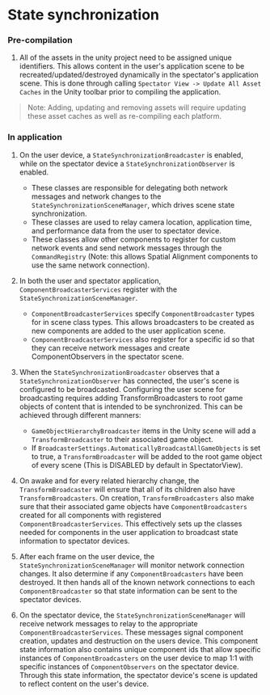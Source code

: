 # State synchronization

### Pre-compilation
1) All of the assets in the unity project need to be assigned unique identifiers. This allows content in the user's application scene to be recreated/updated/destroyed dynamically in the spectator's application scene. This is done through calling `Spectator View -> Update All Asset Caches` in the Unity toolbar prior to compiling the application.

> Note: Adding, updating and removing assets will require updating these asset caches as well as re-compiling each platform.

### In application
1) On the user device, a `StateSynchronizationBroadcaster` is enabled, while on the spectator device a 
`StateSynchronizationObserver` is enabled.
    * These classes are responsible for delegating both network messages and network changes to the `StateSynchronizationSceneManager`, which drives scene state synchronization.
    * These classes are used to relay camera location, application time, and performance data from the user to spectator device.
    * These classes allow other components to register for custom network events and send network messages through the `CommandRegistry` (Note: this allows Spatial Alignment components to use the same network connection).


2) In both the user and spectator application, `ComponentBroadcasterServices` register with the `StateSynchronizationSceneManager`.
      * `ComponentBroadcasterServices` specify `ComponentBroadcaster` types for in scene class types. This allows broadcasters to be created as new components are added to the user application scene.
      * `ComponentBroadcasterServices` also register for a specific id so that they can receive network messages and create ComponentObservers in the spectator scene.


3) When the `StateSynchronizationBroadcaster` observes that a `StateSynchronizationObserver`
 has connected, the user's scene is configured to be broadcasted. Configuring the user scene for broadcasting requires adding TransformBroadcasters to root game objects of content that is intended to be synchronized. This can be achieved through different manners:
      * `GameObjectHierarchyBroadcaster` items in the Unity scene will add a `TransformBroadcaster` to their associated game object.
      * If `BroadcasterSettings.AutomaticallyBroadcastAllGameObjects` is set to true, a `TransformBroadcaster` will be added to the root game object of every scene (This is DISABLED by default in SpectatorView).


4) On awake and for every related hierarchy change, the `TransformBroadcaster`
 will ensure that all of its children also have `TransformBroadcasters`. On creation, `TransformBroadcasters` also make sure that their associated game objects have `ComponentBroadcasters` created for all components with registered `ComponentBroadcasterServices`. This effectively sets up the classes needed for components in the user application to broadcast state information to spectator devices.


5) After each frame on the user device, the `StateSynchronizationSceneManager` will monitor network connection changes. It also determine if any `ComponentBroadcasters`
 have been destroyed. It then hands all of the known network connections to each `ComponentBroadcaster`
 so that state information can be sent to the spectator devices.


6) On the spectator device, the `StateSynchronizationSceneManager` will receive network messages to relay to the appropriate `ComponentBroadcasterServices`. These messages signal component creation, updates and destruction on the users device. This component state information also contains unique component ids that allow specific instances of `ComponentBroadcasters`
 on the user device to map 1:1 with specific instances of `ComponentObservers` on the spectator device. Through this state information, the spectator device's scene is updated to reflect content on the user's device.
